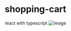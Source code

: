 # shopping-cart
react with typescript
![image](https://github.com/TimurhanKocabas/shopping-cart/assets/11261695/f891c02f-40e0-46b3-beda-7a25ae1fe272)
